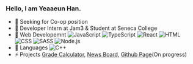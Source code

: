 ### Hello, I am Yeaaeun Han.
  
- 🔭 Seeking for Co-op position 
- 🌱 Developer Intern at Jam3 & Student at Seneca College  
- 💬 Web Developemnt ![JavaScript](https://img.shields.io/badge/-JavaScript-orange?logo=javascript) ![TypeScript](https://img.shields.io/badge/-TypeScript-orange?logo=typescript) ![React](https://img.shields.io/badge/-React-orange?logo=react) ![HTML](https://img.shields.io/badge/-HTML-orange?logo=html5&logoColor=ffffff) ![CSS](https://img.shields.io/badge/-CSS-blue?logo=css3) ![SASS](https://img.shields.io/badge/-SASS-blue?logo=sass) ![Node.js](https://img.shields.io/badge/-Node.js-blue?logo=node.js)  
- 💬 Languages ![C++](https://img.shields.io/badge/-C%2B%2B-green?logo=C%2B%2B)  
- ⚡ Projects [Grade Calculator](https://github.com/YeaaeunHan/GradeCalculator), [News Board](https://github.com/YeaaeunHan/NewsBoard), [Github Page](https://yeaaeunhan.github.io/)(On progress)  

<!--
**YeaaeunHan/YeaaeunHan** is a ✨ _special_ ✨ repository because its `README.md` (this file) appears on your GitHub profile.

Here are some ideas to get you started:

- 🔭 I’m currently working on ...
- 🌱 I’m currently learning ...
- 👯 I’m looking to collaborate on ...
- 🤔 I’m looking for help with ...
- 💬 Ask me about ...
- 📫 How to reach me: ...
- 😄 Pronouns: ...
- ⚡ Fun fact: ...
-->
